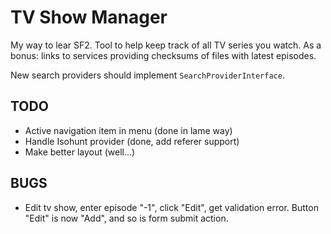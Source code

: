 TV Show Manager
===============

My way to lear SF2. Tool to help keep track of all TV series you watch.
As a bonus: links to services providing checksums of files with latest episodes.

New search providers should implement `SearchProviderInterface`.

TODO
----

* Active navigation item in menu (done in lame way)
* Handle Isohunt provider (done, add referer support)
* Make better layout (well...)

BUGS
----

* Edit tv show, enter episode "-1", click "Edit", get validation error. 
  Button "Edit" is now "Add", and so is form submit action.
